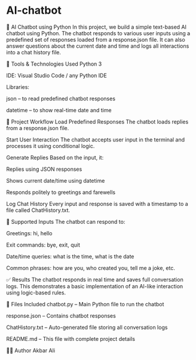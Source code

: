 # AI-chatbot
🤖 AI Chatbot using Python
In this project, we build a simple text-based AI chatbot using Python. The chatbot responds to various user inputs using a predefined set of responses loaded from a response.json file. It can also answer questions about the current date and time and logs all interactions into a chat history file.

🔧 Tools & Technologies Used
Python 3

IDE: Visual Studio Code / any Python IDE

Libraries:

json – to read predefined chatbot responses

datetime – to show real-time date and time

🚀 Project Workflow
Load Predefined Responses
The chatbot loads replies from a response.json file.

Start User Interaction
The chatbot accepts user input in the terminal and processes it using conditional logic.

Generate Replies
Based on the input, it:

Replies using JSON responses

Shows current date/time using datetime

Responds politely to greetings and farewells

Log Chat History
Every input and response is saved with a timestamp to a file called ChatHistory.txt.

🧠 Supported Inputs
The chatbot can respond to:

Greetings: hi, hello

Exit commands: bye, exit, quit

Date/time queries: what is the time, what is the date

Common phrases: how are you, who created you, tell me a joke, etc.

✅ Results
The chatbot responds in real time and saves full conversation logs.
This demonstrates a basic implementation of an AI-like interaction using logic-based rules.

📂 Files Included
chatbot.py – Main Python file to run the chatbot

response.json – Contains chatbot responses

ChatHistory.txt – Auto-generated file storing all conversation logs

README.md – This file with complete project details

👨‍💻 Author
Akbar Ali
